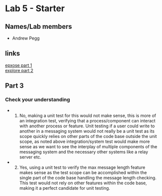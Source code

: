 # Lab 5 - Starter

## Names/Lab members
- Andrew Pegg

## links
[epxose part 1](https://andrewcomputsci2019.github.io/Lab5_Starter/expose) \
[explore part 2](https://andrewcomputsci2019.github.io/Lab5_Starter/explore)

## Part 3
### Check your understanding
- 1) No, making a unit test for this would not make sense, this is more of an integration test, verifying that a process/component can interact with another process or feature. Unit testing if a user could write to another in a messaging system would not really be a unit test as its scope quickly relies on other parts of the code base outside the unit scope, as noted above integration/system test would make more sense as we want to see the interplay of multiple components of the messaging system and the necessary other systems like a relay server etc.
- 2) Yes, using a unit test to verify the max message length feature makes sense as the test scope can be accomplished within the single part of the code base handling the message length checking. This test would not rely on other features within the code base, making it a perfect candidate for unit testing.
